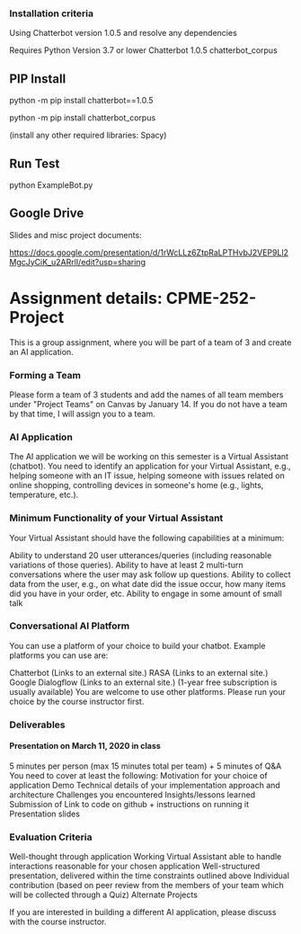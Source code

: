 ### Installation criteria
Using Chatterbot version 1.0.5 and resolve any dependencies

Requires Python Version 3.7 or lower
Chatterbot 1.0.5
chatterbot_corpus

PIP Install
------------
python -m pip install chatterbot==1.0.5

python -m pip install chatterbot_corpus

(install any other required libraries: Spacy)

Run Test
------------
python ExampleBot.py


Google Drive
-------------
Slides and misc project documents:

https://docs.google.com/presentation/d/1rWcLLz6ZtpRaLPTHvbJ2VEP9Ll2MgcJyCiK_u2ARrlI/edit?usp=sharing


# Assignment details: CPME-252-Project
This is a group assignment, where you will be part of a team of 3 and create an AI application.  

### Forming a Team

Please form a team of 3 students and add the names of all team members under "Project Teams" on Canvas by January 14.  If you do not have a team by that time, I will assign you to a team.  

### AI Application

The AI application we will be working on this semester is a Virtual Assistant (chatbot).  You need to identify an application for your Virtual Assistant, e.g., helping someone with an IT issue, helping someone with issues related on online shopping, controlling devices in someone's home (e.g., lights, temperature, etc.).

### Minimum Functionality of your Virtual Assistant

Your Virtual Assistant should have the following capabilities at a minimum:

Ability to understand 20 user utterances/queries (including reasonable variations of those queries).
Ability to have at least 2 multi-turn conversations where the user may ask follow up questions.
Ability to collect data from the user, e.g., on what date did the issue occur, how many items did you have in your order, etc.
Ability to engage in some amount of small talk

### Conversational AI Platform


You can use a platform of your choice to build your chatbot.  Example platforms you can use are:


Chatterbot (Links to an external site.)
RASA (Links to an external site.)
Google Dialogflow (Links to an external site.) (1-year free subscription is usually available)
You are welcome to use other platforms.  Please run your choice by the course instructor first.


### Deliverables


#### Presentation on March 11, 2020 in class
5 minutes per person (max 15 minutes total per team) + 5 minutes of Q&A
You need to cover at least the following:
Motivation for your choice of application
Demo
Technical details of your implementation approach and architecture
Challenges you encountered
Insights/lessons learned
Submission of
Link to code on github + instructions on running it
Presentation slides

### Evaluation Criteria

Well-thought through application
Working Virtual Assistant able to handle interactions reasonable for your chosen application
Well-structured presentation, delivered within the time constraints outlined above 
Individual contribution (based on peer review from the members of your team which will be collected through a Quiz)
Alternate Projects

If you are interested in building a different AI application, please discuss with the course instructor.

